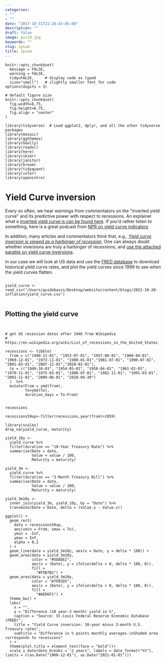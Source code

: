 ```yaml
---
categories:
- ""
- ""
date: "2017-10-31T21:28:43-05:00"
description: ""
draft: false
image: pic10.jpg
keywords: ""
slug: ipsum
title: Ipsum
---
```



```{r, setup, echo=FALSE}
knitr::opts_chunk$set(
  message = FALSE, 
  warning = FALSE, 
  tidy=FALSE,     # display code as typed
  size="small")   # slightly smaller font for code
options(digits = 3)

# default figure size
knitr::opts_chunk$set(
  fig.width=6.75, 
  fig.height=6.75,
  fig.align = "center"
)
```

```{r load-libraries, echo=FALSE}
library(tidyverse)  # Load ggplot2, dplyr, and all the other tidyverse packages
library(mosaic)
library(ggthemes)
library(GGally)
library(readxl)
library(here)
library(skimr)
library(janitor)
library(broom)
library(tidyquant)
library(infer)
library(openintro)
```


# Yield Curve inversion

Every so often, we hear warnings from commentators on the "inverted yield curve" and its predictive power with respect to recessions. An explainer what a [inverted yield curve is can be found here](https://www.reuters.com/article/us-usa-economy-yieldcurve-explainer/explainer-what-is-an-inverted-yield-curve-idUSKBN1O50GA). If you'd rather listen to something, here is a great podcast from [NPR on yield curve indicators](https://www.podbean.com/media/share/dir-4zgj9-6aefd11)

In addition, many articles and commentators think that, e.g., [*Yield curve inversion is viewed as a harbinger of recession*](https://www.bloomberg.com/news/articles/2019-08-14/u-k-yield-curve-inverts-for-first-time-since-financial-crisis). One can always doubt whether inversions are truly a harbinger of recessions, and [use the attached parable on yield curve inversions](https://twitter.com/5_min_macro/status/1161627360946511873).


In our case we will look at US data and use the [FRED database](https://fred.stlouisfed.org/) to download historical yield curve rates, and plot the yield curves since 1999 to see when the yield curves flatten. 

```{r download_historical_yield_curve, warning=FALSE, include=FALSE}

yield_curve <- read_csv("/Users/guidobassi/Desktop/website/content/blogs/2021-10-20-inflation/yield_curve.csv")


```


## Plotting the yield curve

```{r setup_US-recessions, warning=FALSE}


# get US recession dates after 1946 from Wikipedia 
# https://en.wikipedia.org/wiki/List_of_recessions_in_the_United_States

recessions <- tibble(
  from = c("1948-11-01", "1953-07-01", "1957-08-01", "1960-04-01", "1969-12-01", "1973-11-01", "1980-01-01","1981-07-01", "1990-07-01", "2001-03-01", "2007-12-01","2020-02-01"),  
  to = c("1949-10-01", "1954-05-01", "1958-04-01", "1961-02-01", "1970-11-01", "1975-03-01", "1980-07-01", "1982-11-01", "1991-03-01", "2001-11-01", "2009-06-01", "2020-04-30") 
  )  %>% 
  mutate(From = ymd(from), 
         To=ymd(to),
         duration_days = To-From)


recessions

recessions59up<-filter(recessions,year(from)>1959)

```

```{r, fig.width=15,fig.height=10}
library(scales)
drop_na(yield_curve, maturity)

yield_10y <-
  yield_curve %>%
  filter(duration == "10-Year Treasury Rate") %>%
  summarise(Date = date,
            Value = value / 100,
            Maturity = maturity)

yield_3m <-
  yield_curve %>%
  filter(duration == "3-Month Treasury Bill") %>%
  summarise(Date = date,
            Value = value / 100,
            Maturity = maturity)

yield_3m10y <-
  inner_join(yield_3m, yield_10y, by = "Date") %>%
  transmute(Date = Date, delta = (Value.y - Value.x))

ggplot() +
  geom_rect(
    data = recessions59up,
    aes(xmin = From, xmax = To),
    ymin = -Inf,
    ymax = Inf,
    alpha = 0.2
  ) +
  geom_line(data = yield_3m10y, aes(x = Date, y = delta * 100)) +
  geom_area(data = yield_3m10y,
            color = "#5DADE2",
            aes(x = (Date), y = ifelse(delta < 0, delta * 100, 0)),
            fill =
              "#F5B7B1") +
  geom_area(data = yield_3m10y,
            color = "#7FB3D5",
            aes(x = (Date), y = ifelse(delta > 0, delta * 100, 0)),
            fill =
              "#AED6F1") +
  theme_bw() +
  labs(
    x = "",
    y = "Difference (10 year-3 month) yield in %",
    caption = "Source: St.Louis Federal Reserve Economic Database (FRED)",
    title = "Yield Curve inversion: 10-year minus 3-month U.S. Treasury rates",
    subtitle = "Difference in % points monthly averages.\nShaded area corresponds to recessions"
  ) +
  theme(plot.title = element_text(face = "bold"))+
  scale_x_date(date_breaks = "2 years", labels = date_format("%Y"), limits = c(as.Date("1960-12-01"), as.Date("2021-01-01")))


  






             
```




